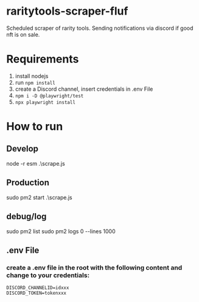 # raritytools-scraper-fluf
Scheduled scraper of rarity tools. Sending notifications via discord if good nft is on sale.

# Requirements
1. install nodejs
2. run ```npm install```
3. create a Discord channel, insert credentials in .env File
4. ```npm i -D @playwright/test```
5. ```npx playwright install```

# How to run
## Develop
node -r esm .\scrape.js

## Production
sudo pm2 start .\scrape.js

## debug/log
sudo pm2 list
sudo pm2 logs 0 --lines 1000

## .env File
### create a .env file in the root with the following content and change to your credentials:
```
DISCORD_CHANNELID=idxxx
DISCORD_TOKEN=tokenxxx
```
